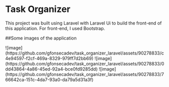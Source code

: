 # Task Organizer
This project was built using Laravel with Laravel Ui to build the front-end of this application.
For front-end, I used Bootstrap.  

##Some images of the application
<div>
![image](https://github.com/gfonsecadev/task_organizer_laravel/assets/90278833/c4e94597-f2cf-469a-8329-979ff7d2bb69)
![image](https://github.com/gfonsecadev/task_organizer_laravel/assets/90278833/0dd43864-4a86-45ed-92a4-bce0fd9285dd)
![image](https://github.com/gfonsecadev/task_organizer_laravel/assets/90278833/766642ca-151c-4da7-93a0-da79a5d31a3f)
<div>



